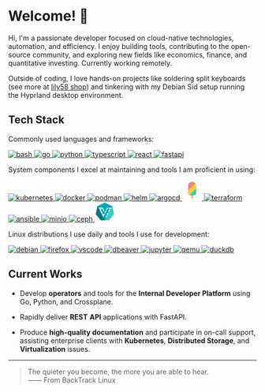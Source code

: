 # Welcome! 👋

Hi, I'm a passionate developer focused on cloud-native technologies, automation, and efficiency. I enjoy building tools, contributing to the open-source community, and exploring new fields like economics, finance, and quantitative investing. Currently working remotely.

Outside of coding, I love hands-on projects like soldering split keyboards (see more at [lily58 shop](https://kbd.guojing.io)) and tinkering with my Debian Sid setup running the Hyprland desktop environment.

## Tech Stack

Commonly used languages and frameworks:

<p align="left">
  <a href="https://www.gnu.org/software/bash" target="_blank"> <img src="https://www.vectorlogo.zone/logos/gnu_bash/gnu_bash-icon.svg" alt="bash" height="40"/> </a>
  <a href="https://go.dev" target="_blank"> <img src="https://icon.icepanel.io/Technology/svg/Go.svg" alt="go" height="40"/> </a>
  <a href="https://www.python.org" target="_blank"> <img src="https://icon.icepanel.io/Technology/svg/Python.svg" alt="python" height="40"/> </a>
  <a href="https://www.typescriptlang.org" target="_blank"> <img src="https://icon.icepanel.io/Technology/svg/TypeScript.svg" alt="typescript" height="40"/> </a>
  <a href="https://react.dev" target="_blank"> <img src="https://icon.icepanel.io/Technology/svg/React.svg" alt="react" height="40"/> </a>
  <a href="https://fastapi.tiangolo.com" target="_blank"> <img src="https://icon.icepanel.io/Technology/svg/FastAPI.svg" alt="fastapi" height="40"/> </a>
</p>

System components I excel at maintaining and tools I am proficient in using:

<p align="left">
  <a href="https://kubernetes.io" target="_blank"> <img src="https://icon.icepanel.io/Technology/svg/Kubernetes.svg" alt="kubernetes" height="40"/> </a>
  <a href="https://www.docker.com" target="_blank"> <img src="https://icon.icepanel.io/Technology/svg/Docker.svg" alt="docker" height="40"/> </a>
  <a href="https://podman.io" target="_blank"> <img src="https://icon.icepanel.io/Technology/svg/Podman.svg" alt="podman" height="40"/> </a>
  <a href="https://helm.sh" target="_blank"> <img src="https://icon.icepanel.io/Technology/svg/Helm.svg" alt="helm" height="40"/> </a>
  <a href="https://argoproj.github.io/argo-cd" target="_blank"> <img src="https://icon.icepanel.io/Technology/svg/Argo-CD.svg" alt="argocd" height="40"/> </a>
  <a href="https://crossplane.io" target="_blank"> <img src="https://raw.githubusercontent.com/cncf/artwork/main/projects/crossplane/icon/color/crossplane-icon-color.png" alt="crossplane" height="40"/> </a>
  <a href="https://www.terraform.io" target="_blank"> <img src="https://icon.icepanel.io/Technology/svg/HashiCorp-Terraform.svg" alt="terraform" height="40"/> </a>
  <a href="https://www.ansible.com" target="_blank"> <img src="https://icon.icepanel.io/Technology/svg/Ansible.svg" alt="ansible" height="40"/> </a>
  <a href="https://min.io" target="_blank"> <img src="https://www.vectorlogo.zone/logos/minioio/minioio-icon.svg" alt="minio" height="40"/> </a>
  <a href="https://ceph.io" target="_blank"> <img src="https://www.vectorlogo.zone/logos/ceph/ceph-icon.svg" alt="ceph" height="40"/> </a>
  <a href="https://kubevirt.io" target="_blank"> <img src="https://raw.githubusercontent.com/cncf/artwork/main/projects/kubevirt/icon/color/kubevirt-icon-color.png" alt="kubevirt" height="40"/> </a>
</p>

Linux distributions I use daily and tools I use for development:

<p align="left">
  <a href="https://www.debian.org" target="_blank"> <img src="https://icon.icepanel.io/Technology/svg/Debian.svg" alt="debian" height="40"/> </a>
  <a href="https://www.mozilla.org/zh-CN/firefox/new/" target="_blank"> <img src="https://www.vectorlogo.zone/logos/firefox/firefox-icon.svg" alt="firefox" height="40"/> </a>
  <!-- IDE -->
  <a href="https://code.visualstudio.com/" target="_blank"> <img src="https://icon.icepanel.io/Technology/svg/Visual-Studio-Code-%28VS-Code%29.svg" alt="vscode" height="40"/> </a>
  <a href="https://dbeaver.io/" target="_blank"> <img src="https://icon.icepanel.io/Technology/svg/DBeaver.svg" alt="dbeaver" height="40"/> </a>
  <a href="https://jupyter.org/" target="_blank"> <img src="https://icon.icepanel.io/Technology/png-shadow-512/Jupyter.png" alt="jupyter" height="40"/> </a>
  <!-- Virtualization -->
  <a href="https://www.qemu.org" target="_blank"> <img src="https://www.vectorlogo.zone/logos/qemu/qemu-icon.svg" alt="qemu" height="40"/> </a>
  <!-- Database -->
  <a href="https://duckdb.org" target="_blank"> <img src="https://avatars.githubusercontent.com/u/82039556" alt="duckdb" height="40"/> </a>
</p>

## Current Works

- Develop **operators** and tools for the **Internal Developer Platform** using Go, Python, and Crossplane.

- Rapidly deliver **REST** **API** applications with FastAPI.

- Produce **high-quality documentation** and participate in on-call support, assisting enterprise clients with **Kubernetes**, **Distributed Storage**, and **Virtualization** issues.

---


> The quieter you become, the more you are able to hear.  
>                                                                                                                —— From BackTrack Linux
